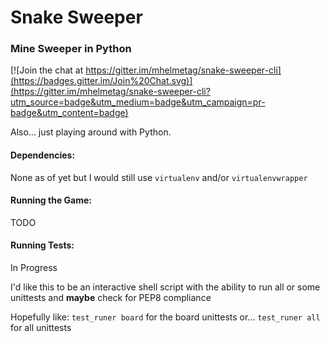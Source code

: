 # Snake Sweeper
### Mine Sweeper in Python

[![Join the chat at https://gitter.im/mhelmetag/snake-sweeper-cli](https://badges.gitter.im/Join%20Chat.svg)](https://gitter.im/mhelmetag/snake-sweeper-cli?utm_source=badge&utm_medium=badge&utm_campaign=pr-badge&utm_content=badge)

Also... just playing around with Python.

#### Dependencies:
None as of yet but I would still use `virtualenv` and/or `virtualenvwrapper`

#### Running the Game:
TODO

#### Running Tests:
In Progress

I'd like this to be an interactive shell script with the ability to run all
or some unittests and **maybe** check for PEP8 compliance

Hopefully like:
`test_runer board` for the board unittests or...
`test_runer all` for all unittests
